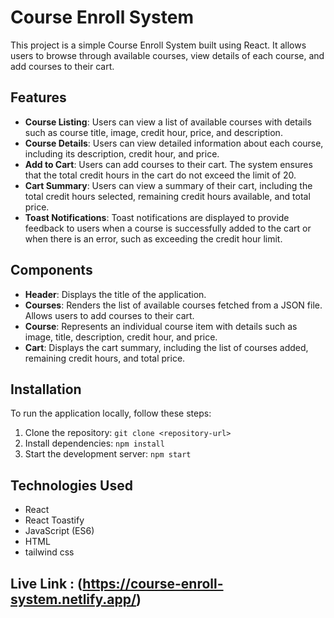 # Course Enroll System

This project is a simple Course Enroll System built using React. It allows users to browse through available courses, view details of each course, and add courses to their cart.

## Features

- **Course Listing**: Users can view a list of available courses with details such as course title, image, credit hour, price, and description.
- **Course Details**: Users can view detailed information about each course, including its description, credit hour, and price.
- **Add to Cart**: Users can add courses to their cart. The system ensures that the total credit hours in the cart do not exceed the limit of 20.
- **Cart Summary**: Users can view a summary of their cart, including the total credit hours selected, remaining credit hours available, and total price.
- **Toast Notifications**: Toast notifications are displayed to provide feedback to users when a course is successfully added to the cart or when there is an error, such as exceeding the credit hour limit.

## Components

- **Header**: Displays the title of the application.
- **Courses**: Renders the list of available courses fetched from a JSON file. Allows users to add courses to their cart.
- **Course**: Represents an individual course item with details such as image, title, description, credit hour, and price.
- **Cart**: Displays the cart summary, including the list of courses added, remaining credit hours, and total price.


## Installation

To run the application locally, follow these steps:

1. Clone the repository: `git clone <repository-url>`
2. Install dependencies: `npm install`
3. Start the development server: `npm start`

## Technologies Used

- React
- React Toastify
- JavaScript (ES6)
- HTML
- tailwind css

## Live Link : (https://course-enroll-system.netlify.app/)

